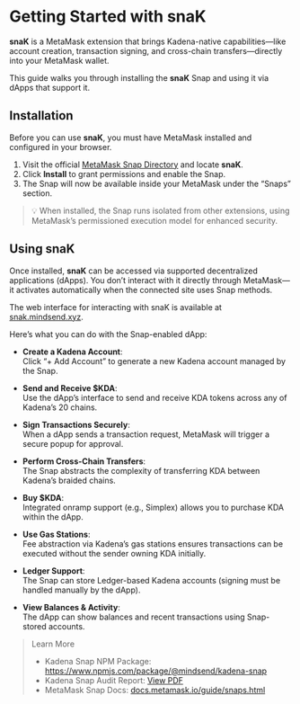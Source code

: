 # Getting Started with snaK

**snaK** is a MetaMask extension that brings Kadena-native capabilities—like account creation, transaction signing, and cross-chain transfers—directly into your MetaMask wallet.

This guide walks you through installing the **snaK** Snap and using it via dApps that support it.

## Installation

Before you can use **snaK**, you must have MetaMask installed and configured in your browser.

1. Visit the official [MetaMask Snap Directory](https://snaps.metamask.io) and locate **snaK**.
2. Click **Install** to grant permissions and enable the Snap.
3. The Snap will now be available inside your MetaMask under the “Snaps” section.

> 💡 When installed, the Snap runs isolated from other extensions, using MetaMask’s permissioned execution model for enhanced security.

## Using snaK

Once installed, **snaK** can be accessed via supported decentralized applications (dApps). You don’t interact with it directly through MetaMask—it activates automatically when the connected site uses Snap methods.

The web interface for interacting with snaK is available at [snak.mindsend.xyz](https://snak.mindsend.xyz).

Here’s what you can do with the Snap-enabled dApp:

- **Create a Kadena Account**:  
  Click “+ Add Account” to generate a new Kadena account managed by the Snap.

- **Send and Receive $KDA**:  
  Use the dApp’s interface to send and receive KDA tokens across any of Kadena’s 20 chains.

- **Sign Transactions Securely**:  
  When a dApp sends a transaction request, MetaMask will trigger a secure popup for approval.

- **Perform Cross-Chain Transfers**:  
  The Snap abstracts the complexity of transferring KDA between Kadena’s braided chains.

- **Buy $KDA**:  
  Integrated onramp support (e.g., Simplex) allows you to purchase KDA within the dApp.

- **Use Gas Stations**:  
  Fee abstraction via Kadena’s gas stations ensures transactions can be executed without the sender owning KDA initially.

- **Ledger Support**:  
  The Snap can store Ledger-based Kadena accounts (signing must be handled manually by the dApp).

- **View Balances & Activity**:  
  The dApp can show balances and recent transactions using Snap-stored accounts.

> Learn More
> - Kadena Snap NPM Package: https://www.npmjs.com/package/@mindsend/kadena-snap  
> - Kadena Snap Audit Report: [View PDF](https://veridise.com/wp-content/uploads/2024/10/VAR_Kadena_240909_kadena_snap_V3.pdf)  
> - MetaMask Snap Docs: [docs.metamask.io/guide/snaps.html](https://docs.metamask.io/guide/snaps.html)
